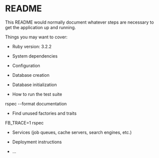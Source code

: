 # README

This README would normally document whatever steps are necessary to get the
application up and running.

Things you may want to cover:

* Ruby version: 3.2.2

* System dependencies

* Configuration

* Database creation

* Database initialization

* How to run the test suite

rspec --format documentation   

* Find unused factories and traits

FB_TRACE=1 rspec

* Services (job queues, cache servers, search engines, etc.)

* Deployment instructions

* ...
